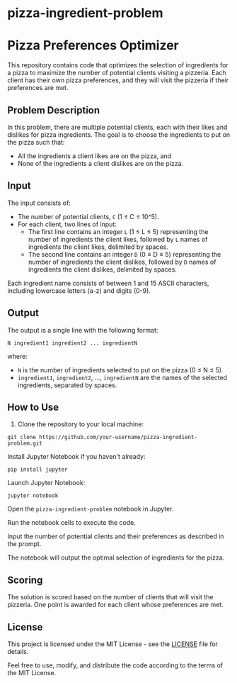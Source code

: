 # pizza-ingredient-problem

# Pizza Preferences Optimizer

This repository contains code that optimizes the selection of ingredients for a pizza to maximize the number of potential clients visiting a pizzeria. Each client has their own pizza preferences, and they will visit the pizzeria if their preferences are met.

## Problem Description

In this problem, there are multiple potential clients, each with their likes and dislikes for pizza ingredients. The goal is to choose the ingredients to put on the pizza such that:

- All the ingredients a client likes are on the pizza, and
- None of the ingredients a client dislikes are on the pizza.

## Input

The input consists of:
- The number of potential clients, `C` (1 ≤ C ≤ 10^5).
- For each client, two lines of input:
  - The first line contains an integer `L` (1 ≤ L ≤ 5) representing the number of ingredients the client likes, followed by `L` names of ingredients the client likes, delimited by spaces.
  - The second line contains an integer `D` (0 ≤ D ≤ 5) representing the number of ingredients the client dislikes, followed by `D` names of ingredients the client dislikes, delimited by spaces.
  
Each ingredient name consists of between 1 and 15 ASCII characters, including lowercase letters (a-z) and digits (0-9).

## Output

The output is a single line with the following format:
```
N ingredient1 ingredient2 ... ingredientN
```
where:
- `N` is the number of ingredients selected to put on the pizza (0 ≤ N ≤ 5).
- `ingredient1`, `ingredient2`, ..., `ingredientN` are the names of the selected ingredients, separated by spaces.

## How to Use

1. Clone the repository to your local machine:
```
git clone https://github.com/your-username/pizza-ingredient-problem.git
```
Install Jupyter Notebook if you haven't already:
```
pip install jupyter
```
Launch Jupyter Notebook:
```
jupyter notebook
```
Open the ` pizza-ingredient-problem ` notebook in Jupyter.

Run the notebook cells to execute the code.

Input the number of potential clients and their preferences as described in the prompt.

The notebook will output the optimal selection of ingredients for the pizza.

## Scoring

The solution is scored based on the number of clients that will visit the pizzeria. One point is awarded for each client whose preferences are met.

## License

This project is licensed under the MIT License - see the [LICENSE](LICENSE) file for details.

Feel free to use, modify, and distribute the code according to the terms of the MIT License.

